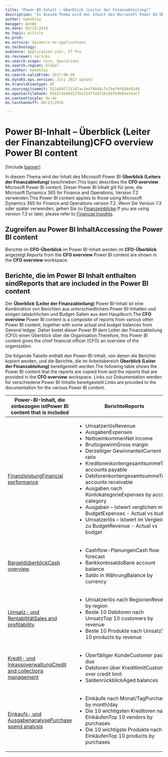 ```yaml
---
title: "Power BI-Inhalt – Überblick (Leiter der Finanzabteilung)"
description: "In diesem Thema wird der Inhalt des Microsoft Power BI-Überblick (Leiters der Finanzabteilung) beschrieben."
author: kweekley
manager: AnnBe
ms.date: 02/22/2018
ms.topic: article
ms.prod: 
ms.service: dynamics-ax-applications
ms.technology: 
audience: Application user, IT Pro
ms.reviewer: sericks
ms.search.scope: Core, Operations
ms.search.region: Global
ms.author: kweekley
ms.search.validFrom: 2017-06-30
ms.dyn365.ops.version: July 2017 update
ms.translationtype: HT
ms.sourcegitcommit: 821d8927211d7ac3e479848c7e7bef9f650d4340
ms.openlocfilehash: 026274e06d27fb1254ffa971bcb0fbdbb5e7eac7
ms.contentlocale: de-de
ms.lasthandoff: 08/13/2018

---
```


# <a name="cfo-overview-power-bi-content"></a><span data-ttu-id="e7b9a-103">Power BI-Inhalt – Überblick (Leiter der Finanzabteilung)</span><span class="sxs-lookup"><span data-stu-id="e7b9a-103">CFO overview Power BI content</span></span>

[!include [banner](../includes/banner.md)] 

<span data-ttu-id="e7b9a-104">In diesem Thema wird der Inhalt des Microsoft Power BI-**Überblick (Leiters der Finanzabteilung)** beschrieben.</span><span class="sxs-lookup"><span data-stu-id="e7b9a-104">This topic describes the **CFO overview** Microsoft Power BI content.</span></span> <span data-ttu-id="e7b9a-105">Dieser Power BI Inhalt gilt für jene, die Microsoft Dynamics 365 for Finance and Operations, Version 7.2 verwenden.</span><span class="sxs-lookup"><span data-stu-id="e7b9a-105">This Power BI content applies to those using Microsoft Dynamics 365 for Finance and Operations version 7.2.</span></span> <span data-ttu-id="e7b9a-106">Wenn Sie Version 7.3 oder später verwenden, gehen Sie zu [Finanzeinblicke](financial-insights.md).</span><span class="sxs-lookup"><span data-stu-id="e7b9a-106">If you are using version 7.3 or later, please refer to [Financial Insights](financial-insights.md).</span></span>

## <a name="accessing-the-power-bi-content"></a><span data-ttu-id="e7b9a-107">Zugreifen au Power BI Inhalt</span><span class="sxs-lookup"><span data-stu-id="e7b9a-107">Accessing the Power BI content</span></span>

<span data-ttu-id="e7b9a-108">Berichte im **CFO-Überblick** im Power BI-Inhalt werden im **CFO-Überblick** angezeigt.</span><span class="sxs-lookup"><span data-stu-id="e7b9a-108">Reports from the **CFO overview** Power BI content are shown in the **CFO overview** workspace.</span></span>

## <a name="reports-that-are-included-in-the-power-bi-content"></a><span data-ttu-id="e7b9a-109">Berichte, die im Power BI Inhalt enthalten sind</span><span class="sxs-lookup"><span data-stu-id="e7b9a-109">Reports that are included in the Power BI content</span></span>
<span data-ttu-id="e7b9a-110">Der **Überblick (Leiter der Finanzabteilung)** Power BI-Inhalt ist eine Kombination von Berichten aus unterschiedlichem Power BI-Inhalten und einigen tatsächlichen und Budget-Salten aus dem Hauptbuch.</span><span class="sxs-lookup"><span data-stu-id="e7b9a-110">The **CFO overview** Power BI content is a composite of reports from various other Power BI content, together with some actual and budget balances from General ledger.</span></span> <span data-ttu-id="e7b9a-111">Daher bietet dieser Power BI dem Leiter der Finanzabteilung (CFO) einen Überblick über die Organisation.</span><span class="sxs-lookup"><span data-stu-id="e7b9a-111">Therefore, this Power BI content gives the chief financial officer (CFO) an overview of the organization.</span></span>

<span data-ttu-id="e7b9a-112">Die folgende Tabelle enthält den Power-BI-Inhalt, von denen die Berichte kopiert werden, und die Berichte, die im Arbeitsbereich **Überblick (Leiter der Finanzabteilung)** bereitgestellt werden.</span><span class="sxs-lookup"><span data-stu-id="e7b9a-112">The following table shows the Power BI content that the reports are copied from and the reports that are provided in the **CFO overview** workspace.</span></span> <span data-ttu-id="e7b9a-113">Links zur Dokumentation werden für verschiedene Power BI-Inhalte bereitgestellt.</span><span class="sxs-lookup"><span data-stu-id="e7b9a-113">Links are provided to the documentation for the various Power BI content.</span></span>

| <span data-ttu-id="e7b9a-114">Power-BI-Inhalt, die einbezogen ist</span><span class="sxs-lookup"><span data-stu-id="e7b9a-114">Power BI content that is included</span></span> | <span data-ttu-id="e7b9a-115">Berichte</span><span class="sxs-lookup"><span data-stu-id="e7b9a-115">Reports</span></span> |
|-----------------------------------|---------|
| [<span data-ttu-id="e7b9a-116">Finanzleistung</span><span class="sxs-lookup"><span data-stu-id="e7b9a-116">Financial performance</span></span>](financial-performance-power-bi-content-pack.md) | <ul><li><span data-ttu-id="e7b9a-117">Umsatzerlös</span><span class="sxs-lookup"><span data-stu-id="e7b9a-117">Revenue</span></span></li><li><span data-ttu-id="e7b9a-118">Ausgaben</span><span class="sxs-lookup"><span data-stu-id="e7b9a-118">Expenses</span></span></li><li><span data-ttu-id="e7b9a-119">Nettoeinkommen</span><span class="sxs-lookup"><span data-stu-id="e7b9a-119">Net income</span></span></li><li><span data-ttu-id="e7b9a-120">Bruttogewinn</span><span class="sxs-lookup"><span data-stu-id="e7b9a-120">Gross margin</span></span></li><li><span data-ttu-id="e7b9a-121">Derzeitiger Gewinnanteil</span><span class="sxs-lookup"><span data-stu-id="e7b9a-121">Current ratio</span></span></li><li><span data-ttu-id="e7b9a-122">Kreditorenkontengesamtsumme</span><span class="sxs-lookup"><span data-stu-id="e7b9a-122">Total accounts payable</span></span></li><li><span data-ttu-id="e7b9a-123">Debitorenkontengesamtsumme</span><span class="sxs-lookup"><span data-stu-id="e7b9a-123">Total accounts receivable</span></span></li><li><span data-ttu-id="e7b9a-124">Ausgaben nach Kontokategorie</span><span class="sxs-lookup"><span data-stu-id="e7b9a-124">Expenses by account category</span></span></li><li><span data-ttu-id="e7b9a-125">Ausgaben – Istwert verglichen mit Budget</span><span class="sxs-lookup"><span data-stu-id="e7b9a-125">Expenses - Actual vs budget</span></span></li><li><span data-ttu-id="e7b9a-126">Umsatzerlös – Istwert im Vergleich zu Budget</span><span class="sxs-lookup"><span data-stu-id="e7b9a-126">Revenue - Actual vs budget</span></span></li></ul> |
| [<span data-ttu-id="e7b9a-127">Bargeldüberblick</span><span class="sxs-lookup"><span data-stu-id="e7b9a-127">Cash overview</span></span>](../../financials/cash-bank-management/Cash-Overview-Power-BI-content.md) | <ul><li><span data-ttu-id="e7b9a-128">Cashflow-Planungen</span><span class="sxs-lookup"><span data-stu-id="e7b9a-128">Cash flow forecast</span></span></li><li><span data-ttu-id="e7b9a-129">Bankkontosaldo</span><span class="sxs-lookup"><span data-stu-id="e7b9a-129">Bank account balance</span></span></li><li><span data-ttu-id="e7b9a-130">Saldo in Währung</span><span class="sxs-lookup"><span data-stu-id="e7b9a-130">Balance by currency</span></span></li></ul> |
| [<span data-ttu-id="e7b9a-131">Umsatz- und Rentabilität</span><span class="sxs-lookup"><span data-stu-id="e7b9a-131">Sales and profitability</span></span>](sales-profitability-performance-content-pack.md) | <ul><li><span data-ttu-id="e7b9a-132">Umsatzerlös nach Regionen</span><span class="sxs-lookup"><span data-stu-id="e7b9a-132">Revenue by region</span></span></li><li><span data-ttu-id="e7b9a-133">Beste 10 Debitoren nach Umsatz</span><span class="sxs-lookup"><span data-stu-id="e7b9a-133">Top 10 customers by revenue</span></span></li><li><span data-ttu-id="e7b9a-134">Beste 10 Produkte nach Umsatz</span><span class="sxs-lookup"><span data-stu-id="e7b9a-134">Top 10 products by revenue</span></span></li></ul> |
| [<span data-ttu-id="e7b9a-135">Kredit- und Inkassoverwaltung</span><span class="sxs-lookup"><span data-stu-id="e7b9a-135">Credit and collections management</span></span>](../../financials/accounts-receivable/credit-collections-power-bi.md) | <ul><li><span data-ttu-id="e7b9a-136">Überfälliger Kunde</span><span class="sxs-lookup"><span data-stu-id="e7b9a-136">Customer past due</span></span></li><li><span data-ttu-id="e7b9a-137">Debitoren über Kreditlimit</span><span class="sxs-lookup"><span data-stu-id="e7b9a-137">Customers over credit limit</span></span></li><li><span data-ttu-id="e7b9a-138">Saldenrückblick</span><span class="sxs-lookup"><span data-stu-id="e7b9a-138">Aged balances</span></span></li></ul> |
| [<span data-ttu-id="e7b9a-139">Einkaufs- und Ausgabenanalyse</span><span class="sxs-lookup"><span data-stu-id="e7b9a-139">Purchase spend analysis</span></span>](../../financials/accounts-receivable/credit-collections-power-bi.md) | <ul><li><span data-ttu-id="e7b9a-140">Einkäufe nach Monat/Tag</span><span class="sxs-lookup"><span data-stu-id="e7b9a-140">Purchases by month/day</span></span></li><li><span data-ttu-id="e7b9a-141">Die 10 wichtigsten Kreditoren nach Einkäufen</span><span class="sxs-lookup"><span data-stu-id="e7b9a-141">Top 10 vendors by purchases</span></span></li><li><span data-ttu-id="e7b9a-142">Die 10 wichtigste Produkte nach Einkäufen</span><span class="sxs-lookup"><span data-stu-id="e7b9a-142">Top 10 products by purchases</span></span></li></ul> |

